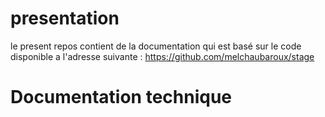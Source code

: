 # presentation 
  le present repos contient de la documentation qui est basé sur le code disponible a l'adresse suivante : https://github.com/melchaubaroux/stage

# Documentation technique
